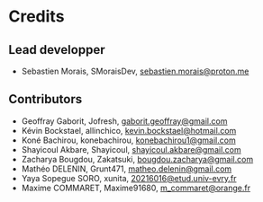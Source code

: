 # Credits

## Lead developper

- Sebastien Morais, SMoraisDev, sebastien.morais@proton.me

## Contributors
- Geoffray Gaborit, Jofresh, gaborit.geoffray@gmail.com
- Kévin Bockstael, allinchico, kevin.bockstael@hotmail.com
- Koné Bachirou, konebachirou, konebachirou1@gmail.com
- Shayicoul Akbare, Shayicoul, shayicoul.akbare@gmail.com
- Zacharya Bougdou, Zakatsuki, bougdou.zacharya@gmail.com
- Mathéo DELENIN, Grunt471, matheo.delenin@gmail.com
- Yaya Sopegue SORO, xunita, 20216016@etud.univ-evry.fr
- Maxime COMMARET, Maxime91680, m_commaret@orange.fr
